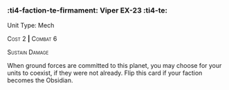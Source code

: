 ### :ti4-faction-te-firmament: **Viper EX-23** :ti4-te:

Unit Type: Mech 

<span style="font-variant:small-caps;">Cost</span> 2 __|__ <span style="font-variant:small-caps;">Combat</span> 6

<span style="font-variant:small-caps;">Sustain Damage</span>

When ground forces are committed to this planet, you may choose for your units to coexist, if they were not already.
Flip this card if your faction becomes the Obsidian.
